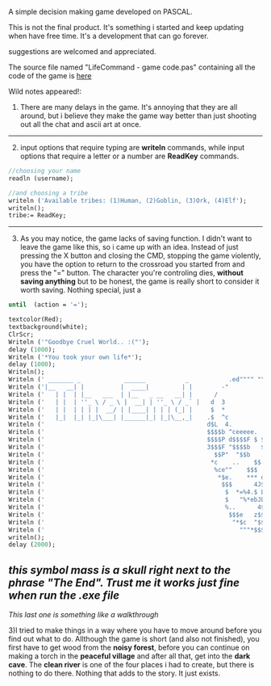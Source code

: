 A simple decision making game developed on PASCAL.

This is not the final product. It's something i started and keep updating when have free time. It's a development that can go forever.

suggestions are welcomed and appreciated.

The source file named "LifeCommand - game code.pas" containing all the code of the game is [here](https://github.com/creatorpanda/LifeCommand/blob/master/LifeCommand%20-%20game%20code.pas)

Wild notes appeared!:

1) There are many delays in the game. It's annoying that they are all around, but i believe they make the game way better than just shooting out all the chat and ascii art at once.
---

2) input options that require typing are **writeln** commands, while input options that require a letter or a number are **ReadKey** commands.
```pascal
//choosing your name
readln (username);

//and choosing a tribe
writeln ('Available tribes: (1)Human, (2)Goblin, (3)Ork, (4)Elf');
writeln();
tribe:= ReadKey;
```
---

3) As you may notice, the game lacks of saving function. I didn't want to leave the game like this, so i came up with an idea. Instead of just pressing the X button and closing the CMD, stopping the game violently, you have the option to return to the crossroad you started from and press the "=" button. The character you're controling dies, **without saving anything** but to be honest, the game is really short to consider it worth saving. Nothing special, just a 
```pascal
until  (action = '=');

textcolor(Red);
textbackground(white);
ClrScr;
Writeln ('"Goodbye Cruel World.. :("');
delay (1000);
Writeln ('*You took your own life*');
delay (1000);
Writeln();
Writeln (' _______ _            ______           _           .ed"""" """$$$$be.');
Writeln ('|__   __| |          |  ____|         | |        -"           ^""**$$$e.');
Writeln ('   | |  | |__   ___  | |__   _ __   __| |      /                      "4$$b');
Writeln ('   | |  | ''_ \ / _ \ |  __| | ''_ \ / _` |   d  3                      $$$$');
Writeln ('   | |  | | | |  __/ | |____| | | | (_| |     $  *                   .$$$$$$');
Writeln ('   |_|  |_| |_|\___| |______|_| |_|\__,_|    .$  ^c           $$$$$e$$$$$$$$.');
Writeln ('                                             d$L  4.         4$$$$$$$$$$$$$$b');
Writeln ('                                             $$$$b ^ceeeee.  4$$ECL.F*$$$$$$$');
Writeln ('                                             $$$$P d$$$$F $ $$$$$$$$$- $$$$$$');
Writeln ('                                             3$$$F "$$$$b   $"$$$$$$$  $$$$*"');
Writeln ('                                               $$P"  "$$b   .$ $$$$$...e$$');
Writeln ('                                              *c    ..    $$ 3$$$$$$$$$$eF');
Writeln ('                                               %ce""    $$$  $$$$$$$$$$*');
Writeln ('                                                *$e.    *** d$$$$$"L$$');
Writeln ('                                                 $$$      4J$$$$$% $$$');
Writeln ('                                                  $  *=%4.$ L L$ P3$$$F');
Writeln ('                                                  $   "%*ebJLzb$e$$$$$b');
Writeln ('                                                  %..      4$$$$$$$$$$');
Writeln ('                                                   $$$e   z$$$$$$$$$$ ');
Writeln ('                                                    "*$c  "$$$$$$$P"');
Writeln ('                                                      """*$$$$$$$"');
writeln();
delay (2000);
```

*this symbol mass is a skull right next to the phrase "The End". Trust me it works just fine when run the .exe file*
---

*This last one is something like a walkthrough*

3)I tried to make things in a way where you have to move around before you find out what to do.  Allthough the game is short (and also not finished), you first have to get wood from the **noisy forest**, before you can continue on making a torch in the **peaceful village** and after all that, get into the **dark cave**. The **clean river** is one of the four places i had to create, but there is nothing to do there. Nothing that adds to the story. It just exists.
